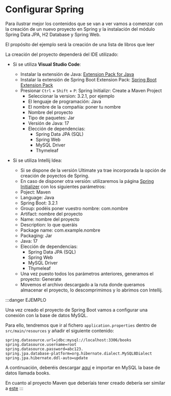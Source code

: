 # Configurar Spring
Para ilustrar mejor los contenidos que se van a ver vamos a comenzar con la creación de un nuevo proyecto en Spring y la instalación del módulo Spring Data JPA, H2 Database y Spring Web.

El propósito del ejemplo será la creación de una lista de libros que leer

La creación del proyecto dependerá del IDE utilizado:

* Si se utiliza **Visual Studio Code**:

    * Instalar la extensión de Java: [Extension Pack for Java](https://marketplace.visualstudio.com/items?itemName=vscjava.vscode-java-pack)
    * Instalar la extensión de Spring Boot Extension Pack: [Spring Boot Extension Pack](https://marketplace.visualstudio.com/items?itemName=vmware.vscode-boot-dev-pack)
    * Presionar ``Ctrl`` + ``Shift`` + ``P``: Spring Initializr: Create a Maven Project
        * Seleccionar la version: 3.2.1, por ejemplo
        * El lenguaje de programación: Java
        * El nombre de la compañía: poner tu nombre
        * Nombre del proyecto
        * Tipo de paquetes: Jar
        * Versión de Java: 17
        * Elección de dependencias:
            * Spring Data JPA (SQL)
            * Spring Web
            * MySQL Driver
            * Thymeleaf
* Si se utiliza Intellij Idea:
    * Si se dispone de la versión Ultimate ya trae incorporada la opción de creación de poyectos de Spring.
    * En caso de disponer otra versión: utilizaremos la página [Spring Initializer](https://start.spring.io/) con los siguientes parámetros:
    * Poject: Maven
    * Language: Java
    * Spring Boot: 3.2.1
    * Group: podéis poner vuestro nombre: com.nombre
    * Artifact: nombre del proyecto
    * Name: nombre del proyecto
    * Description: lo que queráis
    * Package name: com.example.nombre
    * Packaging: Jar
    * Java: 17
    * Elección de dependencias:
        * Spring Data JPA (SQL)
        * Spring Web
        * MySQL Driver
        * Thymeleaf
  * Una vez puesto todos los parámetros anteriores, generamos el proyecto: Generate
  * Movemos el archivo descargado a la ruta donde queramos almacenar el proyecto, lo descomprimimos y lo abrimos con Intellij.

:::danger EJEMPLO

Una vez creado el proyecto de Spring Boot vamos a configurar una conexión con la base de datos MySQL.

Para ello, tendremos que ir al fichero ``application.properties`` dentro de ``src/main/resources`` y añadir el siguiente contenido:
```properties
spring.datasource.url=jdbc:mysql://localhost:3306/books
spring.datasource.username=root
spring.datasource.password=abc123.
spring.jpa.database-platform=org.hibernate.dialect.MySQL8Dialect
spring.jpa.hibernate.ddl-auto=update
```

A continuación, deberéis descargar [aquí](assets\book-a78199bfd08c71d639aeec07ce8abf25.sql) e importar en MySQL la base de datos llamada books.

En cuanto al proyecto Maven que deberíais tener creado debería ser similar a [este](assets\books_ptopartida-0e6c81b08ccb1e47fe43f2816211afca.zip)
:::
 